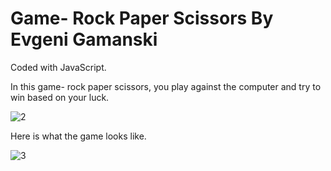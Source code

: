 # Game- Rock Paper Scissors By Evgeni Gamanski

Coded with JavaScript.

In this game- rock paper scissors, you play against the computer and try to win based on your luck.

![2](https://user-images.githubusercontent.com/114442045/208238014-973f9ffc-ffad-4c1f-8d4d-e58bd4103374.png)

Here is what the game looks like.

![3](https://user-images.githubusercontent.com/114442045/208238020-c419843b-6566-4fe8-94cc-fdb2486bf3a4.jpg)


